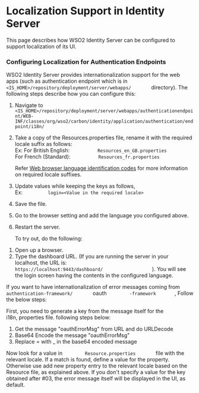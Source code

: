 # Localization Support in Identity Server

This page describes how WSO2 Identity Server can be configured to
support localization of its UI.

### Configuring Localization for Authentication Endpoints

WSO2 Identity Server provides internationalization support for the web
apps (such as authentication endpoint which is in
`         <IS_HOME>/repository/deployment/server/webapps/        `
directory). The following steps describe how you can configure this:

1.  Navigate to
    `          <IS_HOME>/repository/deployment/server/webapps/authenticationendpoint/WEB-INF/classes/org/wso2/carbon/identity/application/authentication/endpoint/i18n/         `
2.  Take a copy of the Resources.properties file, rename it with the
    required locale suffix as follows:  
    Ex: For British English:
    `           Resources_en_GB.properties          `  
    For French (Standard):
    `           Resources_fr.properties          `

    Refer [Web browser language identification
    codes](https://www.metamodpro.com/browser-language-codes) for more
    information on required locale suffixes.

3.  Update values while keeping the keys as follows,  
    Ex: `          login=<Value in the required locale>         `
4.  Save the file.
5.  Go to the browser setting and add the language you configured above.
6.  Restart the server.  
      
    To try out, do the following:

<!-- -->

1.  Open up a browser.
2.  Type the dashboard URL. (If you are running the server in your
    localhost, the URL is:
    `                     https://localhost:9443/dashboard/                   `
    ). You will see the login screen having the contents in the
    configured language.

If you want to have internationalization of error messages coming from
`         authentication-framework/        ` oauth
`         -framework        `, Follow the below steps:

First, you need to generate a key from the message itself for the
i18n, properties file. following steps below:

1.  Get the message "oauthErrorMsg" from URL and do URLDecode
2.  Base64 Encode the message "oauthErrorMsg"
3.  Replace = with \_ in the base64 encoded message

Now look for a value in `         Resource.properties        ` file with
the relevant locale. If a match is found, define a value for the
property. Otherwise use add new property entry to the relevant locale
based on the Resource file, as explained above. If you don't specify a
value for the key obtained after \#03, the error message itself will be
displayed in the UI, as default.

